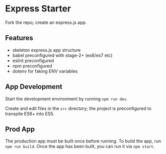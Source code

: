 # Express Starter

Fork the repo; create an express.js app.

## Features

* skeleton express.js app structure
* babel preconfigured with stage-2+ (es6/es7 etc)
* eslint preconfigured
* npm preconfigured
* dotenv for faking ENV variables

## App Development

Start the development environment by running `npm run dev`.

Create and edit files in the `src` directory; the project is preconfigured to transpile ES6+ into ES5.

## Prod App

The production app must be built once before running. To build the app, run `npm run build`.
Once the app has been built, you can run it via `npm start`.
